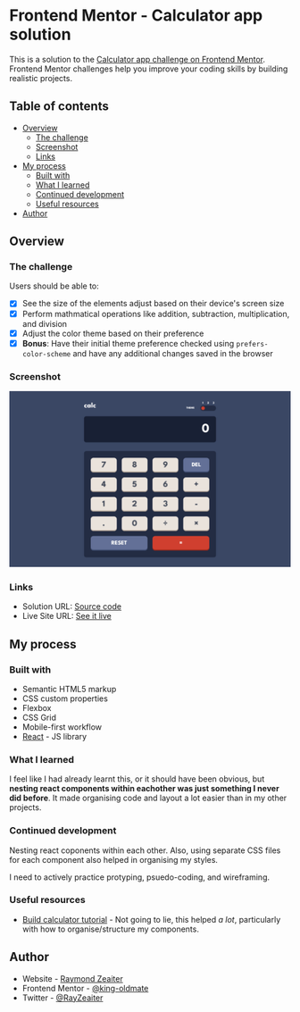 # Frontend Mentor - Calculator app solution

This is a solution to the [Calculator app challenge on Frontend Mentor](https://www.frontendmentor.io/challenges/calculator-app-9lteq5N29). Frontend Mentor challenges help you improve your coding skills by building realistic projects.

## Table of contents

- [Overview](#overview)
  - [The challenge](#the-challenge)
  - [Screenshot](#screenshot)
  - [Links](#links)
- [My process](#my-process)
  - [Built with](#built-with)
  - [What I learned](#what-i-learned)
  - [Continued development](#continued-development)
  - [Useful resources](#useful-resources)
- [Author](#author)

## Overview

### The challenge

Users should be able to:

- [x] See the size of the elements adjust based on their device's screen size
- [x] Perform mathmatical operations like addition, subtraction, multiplication, and division
- [x] Adjust the color theme based on their preference
- [x] **Bonus**: Have their initial theme preference checked using `prefers-color-scheme` and have any additional changes saved in the browser

### Screenshot

![](./screenshot.png)

### Links

- Solution URL: [Source code](https://github.com/king-oldmate/calculator-fem)
- Live Site URL: [See it live](https://effulgent-snickerdoodle-a067c3.netlify.app/)

## My process

### Built with

- Semantic HTML5 markup
- CSS custom properties
- Flexbox
- CSS Grid
- Mobile-first workflow
- [React](https://reactjs.org/) - JS library

### What I learned

I feel like I had already learnt this, or it should have been obvious, but **nesting react components within eachother was just something I never did before**. It made organising code and layout a lot easier than in my other projects.

### Continued development

Nesting react coponents within each other. Also, using separate CSS files for each component also helped in organising my styles.

I need to actively practice protyping, psuedo-coding, and wireframing.

### Useful resources

- [Build calculator tutorial](https://www.sitepoint.com/react-tutorial-build-calculator-app/) - Not going to lie, this helped _a lot_, particularly with how to organise/structure my components.

## Author

- Website - [Raymond Zeaiter](https://www.raymond-zeaiter.au)
- Frontend Mentor - [@king-oldmate](https://www.frontendmentor.io/profile/king-oldmate)
- Twitter - [@RayZeaiter](https://www.twitter.com/RayZeaiter)
